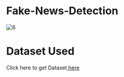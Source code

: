 # Fake-News-Detection
![6](https://storage.googleapis.com/kaggle-datasets-images/572515/1037534/0ff0a3586a51ef5f59bde5bd754dbb72/dataset-cover.jpg?t=2020-03-26-19-01-44)

# Dataset Used
Click here to get Dataset[ here](https://www.kaggle.com/datasets/clmentbisaillon/fake-and-real-news-dataset)

